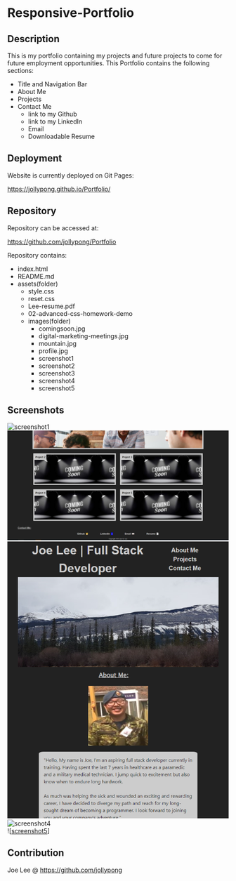 # Responsive-Portfolio

## Description
This is my portfolio containing my projects and future projects to come for future employment opportunities. This Portfolio contains the following sections: 

- Title and Navigation Bar
- About Me
- Projects 
- Contact Me 
    - link to my Github
    - link to my LinkedIn
    - Email  
    - Downloadable Resume 

## Deployment
Website is currently deployed on Git Pages: 

https://jollypong.github.io/Portfolio/

## Repository
Repository can be accessed at: 

https://github.com/jollypong/Portfolio

Repository contains: 
- index.html
- README.md 
- assets(folder)
    - style.css
    - reset.css
    - Lee-resume.pdf
    - 02-advanced-css-homework-demo
    - images(folder)
        - comingsoon.jpg
        - digital-marketing-meetings.jpg
        - mountain.jpg 
        - profile.jpg
        - screenshot1
        - screenshot2
        - screenshot3
        - screenshot4
        - screenshot5
     
## Screenshots
![screenshot1](../assets/images/screenshot1.png)
<br/>
![screenshot2](/Assets/images/screenshot2.png)
<br/>
![screenshot3](./Assets/images/screenshot3.png)
<br/>
![screenshot4](../Assets/images/screenshot4.png)
<br/>
![[screenshot5](assets/images/screenshot5.png)]

## Contribution
Joe Lee @ https://github.com/jollypong